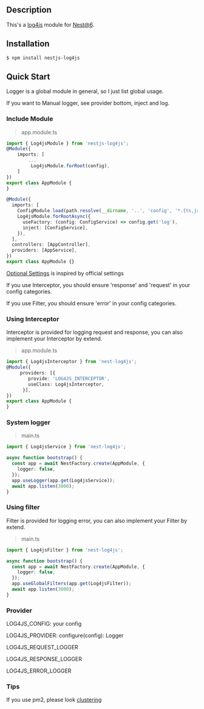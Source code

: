 ## Description
This's a [log4js](https://github.com/log4js-node/log4js-node) module for [Nest@6](https://github.com/nestjs/nest).

## Installation

```bash
$ npm install nestjs-log4js
```

## Quick Start

Logger is a global module in general, so I just list global usage.

If you want to Manual logger, see provider bottom, inject and log.

### Include Module

>app.module.ts

```ts
import { Log4jsModule } from 'nestjs-log4js';
@Module({
    imports: [
        ...
         Log4jsModule.forRoot(config),
    ]
})
export class AppModule {
}

```

```ts
@Module({
  imports: [
    ConfigModule.load(path.resolve(__dirname, '..', 'config', '*.{ts,js}')),
    Log4jsModule.forRootAsync({
      useFactory: (config: ConfigService) => config.get('log'),
      inject: [ConfigService],
    }),
  ],
  controllers: [AppController],
  providers: [AppService],
})
export class AppModule {}
```
[Optional Settings](https://log4js-node.github.io/log4js-node/api.html)
is inspired by official settings

If you use Interceptor, you should ensure 'response' and 'request' in your config categories.

If you use Filter, you should ensure 'error' in your config categories.

### Using Interceptor
Interceptor is provided for logging request and response, you can also implement your Interceptor by extend.

>app.module.ts

```ts
import { Log4jsInterceptor } from 'nest-log4js';
@Module({
     providers: [{
        provide: 'LOG4JS_INTERCEPTOR',
        useClass: Log4jsInterceptor,
      }],
})
export class AppModule {
}
```

### System logger

>main.ts

```ts
import { Log4jsService } from 'nest-log4js';

async function bootstrap() {
  const app = await NestFactory.create(AppModule, {
    logger: false,
  });
  app.useLogger(app.get(Log4jsService));
  await app.listen(3000);
}
```

### Using filter
Filter is provided for logging error, you can also implement your Filter by extend.

> main.ts

```ts
import { Log4jsFilter } from 'nest-log4js';

async function bootstrap() {
  const app = await NestFactory.create(AppModule, {
    logger: false,
  });
  app.useGlobalFilters(app.get(Log4jsFilter));
  await app.listen(3000);
}
```

### Provider

LOG4JS_CONFIG: your config

LOG4JS_PROVIDER: configure(config): Logger

LOG4JS_REQUEST_LOGGER

LOG4JS_RESPONSE_LOGGER

LOG4JS_ERROR_LOGGER 

### Tips

If you use pm2, please look [clustering](https://log4js-node.github.io/log4js-node/clustering.html)
